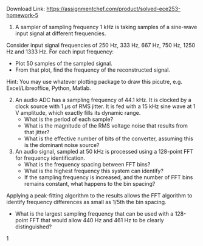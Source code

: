 Download Link: https://assignmentchef.com/product/solved-ece253-homework-5
<br>
<ol>

 <li>A sampler of sampling frequency 1 kHz is taking samples of a sine-wave input signal at different frequencies.</li>

</ol>

Consider input signal frequencies of 250 Hz, 333 Hz, 667 Hz, 750 Hz, 1250 Hz and 1333 Hz. For each input frequency:

<ul>

 <li>Plot 50 samples of the sampled signal.</li>

 <li>From that plot, find the frequency of the reconstructed signal.</li>

</ul>

Hint: You may use whatever plotting package to draw this picutre, e.g. Excel/Libreoffice, Python, Matlab.

<ol start="2">

 <li>An audio ADC has a sampling frequency of 44.1 kHz. It is clocked by a clock source with 1 <em>µ</em>s of RMS jitter. It is fed with a 15 kHz sine wave at 1 V amplitude, which exactly fills its dynamic range.

  <ul>

   <li>What is the period of each sample?</li>

   <li>What is the magnitude of the RMS voltage noise that results from that jitter?</li>

   <li>What is the effective number of bits of the converter, assuming this is the dominant noise source?</li>

  </ul></li>

 <li>An audio signal, sampled at 50 kHz is processed using a 128-point FFT for frequency identification.

  <ul>

   <li>What is the frequency spacing between FFT bins?</li>

   <li>What is the highest frequency this system can identify?</li>

   <li>If the sampling frequency is increased, and the number of FFT bins remains constant, what happens to the bin spacing?</li>

  </ul></li>

</ol>

Applying a peak-fitting algorithm to the results allows the FFT algorithm to identify frequency differences as small as 1/5th the bin spacing.

<ul>

 <li>What is the largest sampling frequency that can be used with a 128-point FFT that would allow 440 Hz and 461 Hz to be clearly distinguished?</li>

</ul>

1
